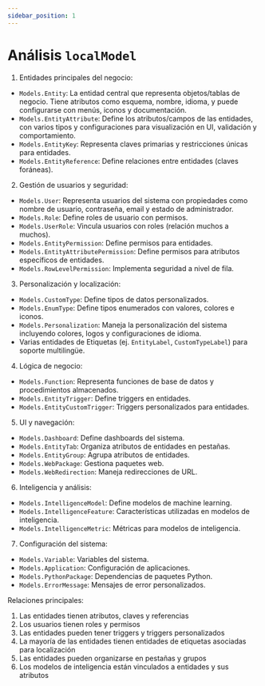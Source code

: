 ```yaml
---
sidebar_position: 1
---
```


# Análisis `localModel`

1. Entidades principales del negocio:

- `Models.Entity`: La entidad central que representa objetos/tablas de negocio. Tiene atributos como esquema, nombre, idioma, y puede configurarse con menús, iconos y documentación.
- `Models.EntityAttribute`: Define los atributos/campos de las entidades, con varios tipos y configuraciones para visualización en UI, validación y comportamiento.
- `Models.EntityKey`: Representa claves primarias y restricciones únicas para entidades.
- `Models.EntityReference`: Define relaciones entre entidades (claves foráneas).

2. Gestión de usuarios y seguridad:

- `Models.User`: Representa usuarios del sistema con propiedades como nombre de usuario, contraseña, email y estado de administrador.
- `Models.Role`: Define roles de usuario con permisos.
- `Models.UserRole`: Vincula usuarios con roles (relación muchos a muchos).
- `Models.EntityPermission`: Define permisos para entidades.
- `Models.EntityAttributePermission`: Define permisos para atributos específicos de entidades.
- `Models.RowLevelPermission`: Implementa seguridad a nivel de fila.

3. Personalización y localización:

- `Models.CustomType`: Define tipos de datos personalizados.
- `Models.EnumType`: Define tipos enumerados con valores, colores e iconos.
- `Models.Personalization`: Maneja la personalización del sistema incluyendo colores, logos y configuraciones de idioma.
- Varias entidades de Etiquetas (ej. `EntityLabel`, `CustomTypeLabel`) para soporte multilingüe.

4. Lógica de negocio:

- `Models.Function`: Representa funciones de base de datos y procedimientos almacenados.
- `Models.EntityTrigger`: Define triggers en entidades.
- `Models.EntityCustomTrigger`: Triggers personalizados para entidades.

5. UI y navegación:

- `Models.Dashboard`: Define dashboards del sistema.
- `Models.EntityTab`: Organiza atributos de entidades en pestañas.
- `Models.EntityGroup`: Agrupa atributos de entidades.
- `Models.WebPackage`: Gestiona paquetes web.
- `Models.WebRedirection`: Maneja redirecciones de URL.

6. Inteligencia y análisis:

- `Models.IntelligenceModel`: Define modelos de machine learning.
- `Models.IntelligenceFeature`: Características utilizadas en modelos de inteligencia.
- `Models.IntelligenceMetric`: Métricas para modelos de inteligencia.

7. Configuración del sistema:

- `Models.Variable`: Variables del sistema.
- `Models.Application`: Configuración de aplicaciones.
- `Models.PythonPackage`: Dependencias de paquetes Python.
- `Models.ErrorMessage`: Mensajes de error personalizados.

Relaciones principales:

1. Las entidades tienen atributos, claves y referencias
2. Los usuarios tienen roles y permisos
3. Las entidades pueden tener triggers y triggers personalizados
4. La mayoría de las entidades tienen entidades de etiquetas asociadas para localización
5. Las entidades pueden organizarse en pestañas y grupos
6. Los modelos de inteligencia están vinculados a entidades y sus atributos
